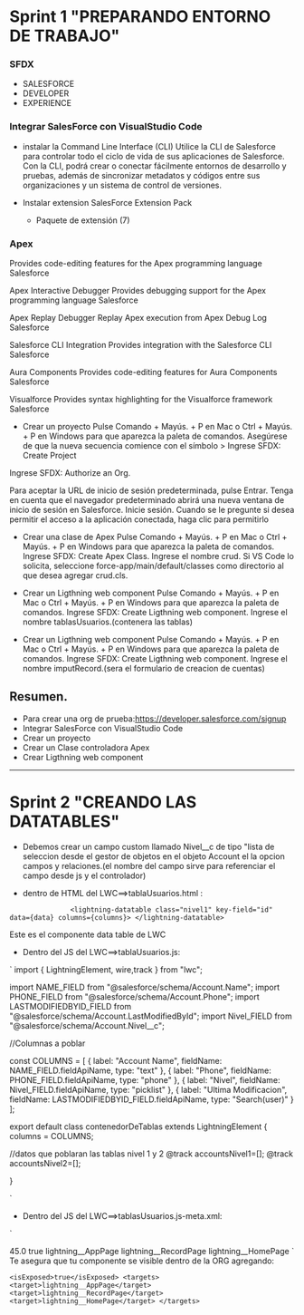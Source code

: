 # Sprint 1 "PREPARANDO ENTORNO DE TRABAJO"

### SFDX

* SALESFORCE
* DEVELOPER
* EXPERIENCE


### Integrar SalesForce con VisualStudio Code


* instalar la Command Line Interface (CLI)
Utilice la CLI de Salesforce para controlar todo el ciclo de vida de sus aplicaciones de Salesforce. Con la CLI, podrá crear o conectar fácilmente entornos de desarrollo y pruebas, además de sincronizar metadatos y códigos entre sus organizaciones y un sistema de control de versiones.

* Instalar extension SalesForce Extension Pack 
	* Paquete de extensión (7)

### Apex
Provides code-editing features for the Apex programming language
Salesforce

Apex Interactive Debugger
Provides debugging support for the Apex programming language
Salesforce

Apex Replay Debugger
Replay Apex execution from Apex Debug Log
Salesforce

Salesforce CLI Integration
Provides integration with the Salesforce CLI
Salesforce

Aura Components
Provides code-editing features for Aura Components
Salesforce

Visualforce
Provides syntax highlighting for the Visualforce framework
Salesforce



* Crear un proyecto
Pulse Comando + Mayús. + P en Mac o Ctrl + Mayús. + P en Windows para que aparezca la paleta de comandos.
Asegúrese de que la nueva secuencia comience con el símbolo >
Ingrese SFDX: Create Project

Ingrese SFDX: Authorize an Org.

Para aceptar la URL de inicio de sesión predeterminada, pulse Entrar.
Tenga en cuenta que el navegador predeterminado abrirá una nueva ventana de inicio de sesión en Salesforce. Inicie sesión.
Cuando se le pregunte si desea permitir el acceso a la aplicación conectada, haga clic para permitirlo



* Crear una clase de Apex
Pulse Comando + Mayús. + P en Mac o Ctrl + Mayús. + P en Windows para que aparezca la paleta de comandos.
Ingrese SFDX: Create Apex Class.
Ingrese el nombre crud.
Si VS Code lo solicita, seleccione force-app/main/default/classes como directorio al que desea agregar crud.cls.

* Crear un Ligthning web component 
Pulse Comando + Mayús. + P en Mac o Ctrl + Mayús. + P en Windows para que aparezca la paleta de comandos.
Ingrese SFDX: Create Ligthning web component.
Ingrese el nombre tablasUsuarios.(contenera las tablas)

* Crear un Ligthning web component 
Pulse Comando + Mayús. + P en Mac o Ctrl + Mayús. + P en Windows para que aparezca la paleta de comandos.
Ingrese SFDX: Create Ligthning web component.
Ingrese el nombre imputRecord.(sera el formulario de creacion de cuentas)

## Resumen.
* Para crear una org de prueba:https://developer.salesforce.com/signup
* Integrar SalesForce con VisualStudio Code
* Crear un proyecto
* Crear un Clase controladora Apex
* Crear Ligthning web component 


___

# Sprint 2 "CREANDO LAS DATATABLES"

* Debemos crear un campo custom llamado Nivel__c de tipo "lista de seleccion desde el gestor de objetos en el objeto Account el la opcion campos y relaciones.(el nombre del campo sirve para referenciar el campo desde js y el controlador)

* dentro de HTML del LWC==>tablaUsuarios.html :

`               <lightning-datatable
                        class="nivel1"
                        key-field="id"
                        data={data}
                        columns={columns}>
                </lightning-datatable>`

Este es el componente data table de LWC

* Dentro del JS del LWC==>tablaUsuarios.js:

`
import { LightningElement, wire,track } from "lwc";

import NAME_FIELD from "@salesforce/schema/Account.Name";
import PHONE_FIELD from "@salesforce/schema/Account.Phone";
import LASTMODIFIEDBYID_FIELD from "@salesforce/schema/Account.LastModifiedById"; 
import Nivel_FIELD from "@salesforce/schema/Account.Nivel__c";

//Columnas a poblar

const COLUMNS = [
{
    label: "Account Name", 
    fieldName: NAME_FIELD.fieldApiName, 
    type: "text" 
},
{
    label: "Phone",
    fieldName: PHONE_FIELD.fieldApiName,
    type: "phone"
},
{ 
    label: "Nivel", 
    fieldName: Nivel_FIELD.fieldApiName, 
    type: "picklist"
},
{ 
    label: "Ultima Modificacion", 
    fieldName: LASTMODIFIEDBYID_FIELD.fieldApiName, 
    type: "Search(user)"
}    
]; 

export default class contenedorDeTablas extends LightningElement {
    columns = COLUMNS;

//datos que poblaran las tablas nivel 1 y 2
    @track accountsNivel1=[];
    @track accountsNivel2=[];

}

`

* Dentro del JS del LWC==>tablasUsuarios.js-meta.xml:

`
<?xml version="1.0" encoding="UTF-8"?>
<LightningComponentBundle xmlns="http://soap.sforce.com/2006/04/metadata">
   <apiVersion>45.0</apiVersion>
   <isExposed>true</isExposed>
   <targets>
       <target>lightning__AppPage</target>
       <target>lightning__RecordPage</target>
       <target>lightning__HomePage</target>
   </targets>
</LightningComponentBundle>
`
Te asegura que tu componente se visible dentro de la ORG agregando:

`
<isExposed>true</isExposed>
   <targets>
       <target>lightning__AppPage</target>
       <target>lightning__RecordPage</target>
       <target>lightning__HomePage</target>
   </targets>
   `



